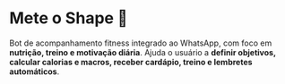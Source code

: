 ﻿# Mete o Shape 🚀

Bot de acompanhamento fitness integrado ao WhatsApp, com foco em **nutrição, treino e motivação diária**.
Ajuda o usuário a **definir objetivos, calcular calorias e macros, receber cardápio, treino e lembretes automáticos**.
